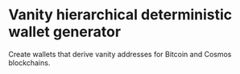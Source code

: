 # Vanity hierarchical deterministic wallet generator

Create wallets that derive vanity addresses for Bitcoin and Cosmos blockchains.
